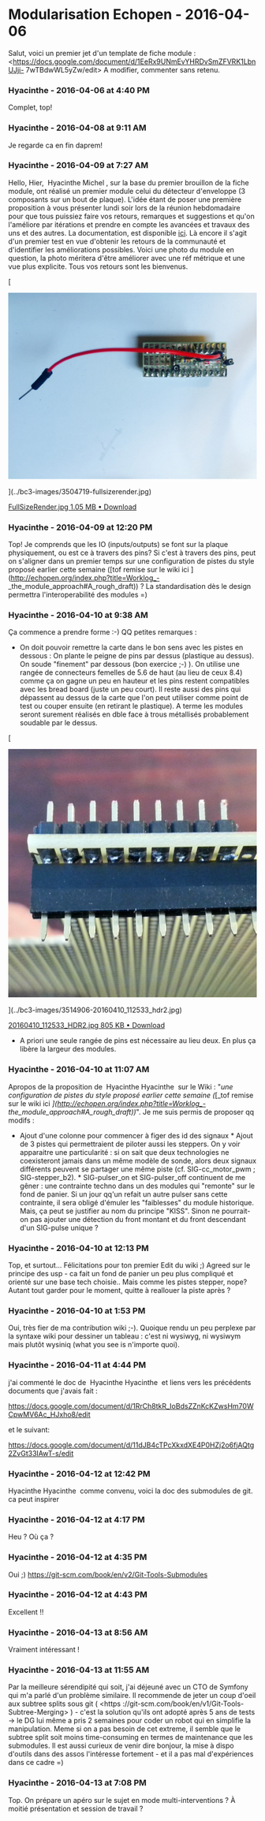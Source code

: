 # Modularisation Echopen  - 2016-04-06

Salut, voici un premier jet d'un template de fiche module :   <https://docs.google.com/document/d/1EeRx9UNmEvYHRDvSmZFVRK1LbnUJji- 7wTBdwWL5yZw/edit>   A modifier, commenter sans retenu.

### **Hyacinthe** - 2016-04-06 at 4:40 PM

Complet, top!

### **Hyacinthe** - 2016-04-08 at 9:11 AM

Je regarde ca en fin daprem!

### **Hyacinthe** - 2016-04-09 at 7:27 AM

Hello,   Hier,  Hyacinthe Michel , sur la base du premier brouillon de la fiche module, ont réalisé un premier module celui du détecteur d'enveloppe (3 composants sur un bout de plaque).   L'idée étant de poser une première proposition à vous présenter lundi soir lors de la réunion hebdomadaire pour que tous puissiez faire vos retours, remarques et suggestions et qu'on l'améliore par itérations et prendre en compte les avancées et travaux des uns et des autres.   La documentation, est disponible [ici](https://docs.google.com/document/d/1ZrQnQYbzWZsSQswlGicaGloDg0jS_OSDsJJOcuHyHIk). Là encore il s'agit d'un premier test en vue d'obtenir les retours de la communauté et d'identifier les améliorations possibles.   Voici une photo du module en question, la photo méritera d'être améliorer avec une réf métrique et une vue plus explicite.   Tous vos retours sont les bienvenus.   

[

![](../bc3-images/3504719-fullsizerender.jpg)

](../bc3-images/3504719-fullsizerender.jpg)

[FullSizeRender.jpg 1.05 MB • Download](../bc3-images/3504719-fullsizerender.jpg)

### **Hyacinthe** - 2016-04-09 at 12:20 PM

Top!  Je comprends que les IO (inputs/outputs) se font sur la plaque physiquement, ou est ce à travers des pins?  Si c'est à travers des pins, peut on s'aligner dans un premier temps sur une configuration de pistes du style proposé earlier cette semaine ([tof remise sur le wiki ici ](http://echopen.org/index.php?title=Worklog_- _the_module_approach#A_rough_draft)) ?  La standardisation dès le design permettra l'interoperabilité des modules =)

### **Hyacinthe** - 2016-04-10 at 9:38 AM

Ça commence a prendre forme :-)  QQ petites remarques :

 * On doit pouvoir remettre la carte dans le bon sens avec les pistes en dessous : On plante le peigne de pins par dessus (plastique au dessus). On soude "finement" par dessous (bon exercice ;-) ). On utilise une rangée de connecteurs femelles de 5.6 de haut (au lieu de ceux 8.4) comme ça on gagne un peu en hauteur et les pins restent compatibles avec les bread board (juste un peu court). Il reste aussi des pins qui dépassent au dessus de la carte que l'on peut utiliser comme point de test ou couper ensuite (en retirant le plastique). A terme les modules seront surement réalisés en dble face à trous métallisés probablement soudable par le dessus.

[

![](../bc3-images/3514906-20160410_112533_hdr2.jpg)

](../bc3-images/3514906-20160410_112533_hdr2.jpg)

[20160410_112533_HDR2.jpg 805 KB • Download](../bc3-images/3514906-20160410_112533_hdr2.jpg)

 * A priori une seule rangée de pins est nécessaire au lieu deux. En plus ça libère la largeur des modules.

### **Hyacinthe** - 2016-04-10 at 11:07 AM

Apropos de la proposition de  Hyacinthe Hyacinthe  sur le Wiki : "_une configuration de pistes du style proposé earlier cette semaine (_[_tof remise sur le wiki ici _](http://echopen.org/index.php?title=Worklog_- _the_module_approach#A_rough_draft)_)_".  Je me suis permis de proposer qq modifs :

 * Ajout d'une colonne pour commencer à figer des id des signaux  * Ajout de 3 pistes qui permettraient de piloter aussi les steppers. On y voir apparaitre une particularité : si on sait que deux technologies ne coexisteront jamais dans un même modèle de sonde, alors deux signaux différents peuvent se partager une même piste (cf. SIG-cc_motor_pwm ; SIG-stepper_b2).  * SIG-pulser_on et SIG-pulser_off continuent de me gêner : une contrainte techno dans un des modules qui "remonte" sur le fond de panier. Si un jour qq'un refait un autre pulser sans cette contrainte, il sera obligé d'émuler les "faiblesses" du module historique. Mais, ça peut se justifier au nom du principe "KISS". Sinon ne pourrait-on pas ajouter une détection du front montant et du front descendant d'un SIG-pulse unique ?

### **Hyacinthe** - 2016-04-10 at 12:13 PM

Top, et surtout... Félicitations pour ton premier Edit du wiki ;)  Agreed sur le principe des usp - ca fait un fond de panier un peu plus compliqué et orienté sur une base tech choisie.. Mais comme les pistes stepper, nope? Autant tout garder pour le moment, quitte à reallouer la piste après ?

### **Hyacinthe** - 2016-04-10 at 1:53 PM

Oui, très fier de ma contribution wiki ;-). Quoique rendu un peu perplexe par la syntaxe wiki pour dessiner un tableau : c'est ni wysiwyg, ni wysiwym mais plutôt wysiniq (what you see is n'importe quoi).

### **Hyacinthe** - 2016-04-11 at 4:44 PM

j'ai commenté le doc de  Hyacinthe Hyacinthe  et liens vers les précédents documents que j'avais fait :    

<https://docs.google.com/document/d/1RrCh8tkR_IoBdsZZnKcKZwsHm70WCpwMV6Ac_HJxho8/edit>

 

et le suivant:

 

<https://docs.google.com/document/d/11dJB4cTPcXkxdXE4P0HZj2o6fjAQtg2ZvGt33IAwT-s/edit>

### **Hyacinthe** - 2016-04-12 at 12:42 PM

Hyacinthe Hyacinthe  comme convenu, voici la doc des submodules de git. ca peut inspirer

### **Hyacinthe** - 2016-04-12 at 4:17 PM

Heu ? Où ça ?

### **Hyacinthe** - 2016-04-12 at 4:35 PM

Oui ;) <https://git-scm.com/book/en/v2/Git-Tools-Submodules>

### **Hyacinthe** - 2016-04-12 at 4:43 PM

Excellent !!

### **Hyacinthe** - 2016-04-13 at 8:56 AM

Vraiment intéressant !

### **Hyacinthe** - 2016-04-13 at 11:55 AM

Par la meilleure sérendipité qui soit, j'ai déjeuné avec un CTO de Symfony qui m'a parlé d'un problème similaire.   Il recommende de jeter un coup d'oeil aux subtree splits sous git ( <https ://git-scm.com/book/en/v1/Git-Tools-Subtree-Merging> ) - c'est la solution qu'ils ont adopté après 5 ans de tests -&gt; le DG lui même a pris 2 semaines pour coder un robot qui en simplifie la manipulation.   Meme si on a pas besoin de cet extreme, il semble que le subtree split soit moins time-consuming en termes de maintenance que les submodules.   Il est aussi curieux de venir dire bonjour, la mise à dispo d'outils dans des assos l'intéresse fortement - et il a pas mal d'expériences dans ce cadre =)

### **Hyacinthe** - 2016-04-13 at 7:08 PM

Top. On prépare un apéro sur le sujet en mode multi-interventions ? À moitié présentation et session de travail ?

